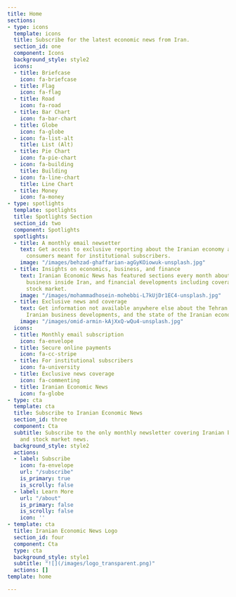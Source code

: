 ```yaml
---
title: Home
sections:
- type: icons
  template: icons
  title: Subscribe for the latest economic news from Iran.
  section_id: one
  component: Icons
  background_style: style2
  icons:
  - title: Briefcase
    icon: fa-briefcase
  - title: Flag
    icon: fa-flag
  - title: Road
    icon: fa-road
  - title: Bar Chart
    icon: fa-bar-chart
  - title: Globe
    icon: fa-globe
  - icon: fa-list-alt
    title: List (Alt)
  - title: Pie Chart
    icon: fa-pie-chart
  - icon: fa-building
    title: Building
  - icon: fa-line-chart
    title: Line Chart
  - title: Money
    icon: fa-money
- type: spotlights
  template: spotlights
  title: Spotlights Section
  section_id: two
  component: Spotlights
  spotlights:
  - title: A monthly email newsetter
    text: Get access to exclusive reporting about the Iranian economy and its 80,000,000
      consumers meant for institutional subscribers.
    image: "/images/behzad-ghaffarian-agGyKOiowuk-unsplash.jpg"
  - title: Insights on economics, business, and finance
    text: Iranian Economic News has featured sections every month about economic trends,
      business inside Iran, and financial developments including coverage of the Iranian
      stock market.
    image: "/images/mohammadhosein-mohebbi-L7kUjDr1EC4-unsplash.jpg"
  - title: Exclusive news and coverage
    text: Get information not available anywhere else about the Tehran stock market,
      Iranian business developments, and the state of the Iranian economy.
    image: "/images/omid-armin-kAjXxQ-wQu4-unsplash.jpg"
  icons:
  - title: Monthly email subscription
    icon: fa-envelope
  - title: Secure online payments
    icon: fa-cc-stripe
  - title: For institutional subscribers
    icon: fa-university
  - title: Exclusive news coverage
    icon: fa-commenting
  - title: Iranian Economic News
    icon: fa-globe
- type: cta
  template: cta
  title: Subscribe to Iranian Economic News
  section_id: three
  component: Cta
  subtitle: Subscribe to the only monthly newsletter covering Iranian business, economic,
    and stock market news.
  background_style: style2
  actions:
  - label: Subscribe
    icon: fa-envelope
    url: "/subscribe"
    is_primary: true
    is_scrolly: false
  - label: Learn More
    url: "/about"
    is_primary: false
    is_scrolly: false
    icon: ''
- template: cta
  title: Iranian Economic News Logo
  section_id: four
  component: Cta
  type: cta
  background_style: style1
  subtitle: "![](/images/logo_transparent.png)"
  actions: []
template: home

---
```

